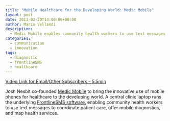 ```yaml
---
title: "Mobile Healthcare for the Developing World: Medic Mobile"
layout: post
date: 2011-02-20T14:00:09+00:00
author: Mario Vellandi
description:
  - Medic Mobile enables community health workers to use text messages to coordinate patient care in developing nations, offer mobile diagnostics, and map health services.
categories:
  - communication
  - innovation
tags:
  - diagnostic
  - frontlineSMS
  - healthcare
---
```

[Video Link for Email/Other Subscribers &#8211; 5.5min](http://vimeo.com/7392090)

Josh Nesbit co-founded [Medic Mobile](http://medicmobile.org/) to bring the innovative use of mobile phones for healthcare to the developing world. A central clinic laptop runs the underlying [FrontlineSMS software](http://www.frontlinesms.com/), enabling community health workers to use text messages to coordinate patient care, offer mobile diagnostics, and map health services.
